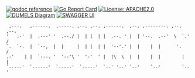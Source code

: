 [![godoc reference](https://img.shields.io/badge/godoc-reference-blue.svg)](https://pkg.go.dev/github.com/klovercloud-ci-cd/security)
[![Go Report Card](https://goreportcard.com/badge/github.com/klovercloud-ci-cd/security)](https://goreportcard.com/report/github.com/klovercloud-ci-cd/security)
[![License: APACHE2.0](https://img.shields.io/badge/License-apache2.0-green.svg)](https://opensource.org/licenses/Apache-2.0)
[![DUMELS Diagram](https://www.dumels.com/api/v1/badge/98006665-edfa-4fd4-8c97-ffe0b5ff991b)](https://www.dumels.com/diagram/98006665-edfa-4fd4-8c97-ffe0b5ff991b)
[![SWAGGER UI](https://img.shields.io/badge/swagger-api-green)](https://klovercloud-ci-cd.github.io/security/)

```
 ,---.   ,------.  ,-----. ,--. ,--. ,------.  ,--. ,--------. ,--.   ,--. 
'   .-'  |  .---' '  .--./ |  | |  | |  .--. ' |  | '--.  .--'  \  `.'  /  
`.  `-.  |  `--,  |  |     |  | |  | |  '--'.' |  |    |  |      '.    /   
.-'    | |  `---. '  '--'\ '  '-'  ' |  |\  \  |  |    |  |        |  |    
`-----'  `------'  `-----'  `-----'  `--' '--' `--'    `--'        `--'    
                                                                                      
```

